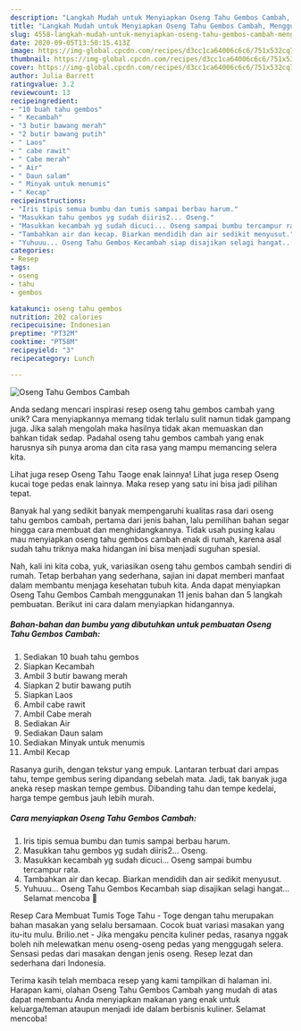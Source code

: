```yaml
---
description: "Langkah Mudah untuk Menyiapkan Oseng Tahu Gembos Cambah, Menggugah Selera"
title: "Langkah Mudah untuk Menyiapkan Oseng Tahu Gembos Cambah, Menggugah Selera"
slug: 4558-langkah-mudah-untuk-menyiapkan-oseng-tahu-gembos-cambah-menggugah-selera
date: 2020-09-05T13:50:15.413Z
image: https://img-global.cpcdn.com/recipes/d3cc1ca64006c6c6/751x532cq70/oseng-tahu-gembos-cambah-foto-resep-utama.jpg
thumbnail: https://img-global.cpcdn.com/recipes/d3cc1ca64006c6c6/751x532cq70/oseng-tahu-gembos-cambah-foto-resep-utama.jpg
cover: https://img-global.cpcdn.com/recipes/d3cc1ca64006c6c6/751x532cq70/oseng-tahu-gembos-cambah-foto-resep-utama.jpg
author: Julia Barrett
ratingvalue: 3.2
reviewcount: 13
recipeingredient:
- "10 buah tahu gembos"
- " Kecambah"
- "3 butir bawang merah"
- "2 butir bawang putih"
- " Laos"
- " cabe rawit"
- " Cabe merah"
- " Air"
- " Daun salam"
- " Minyak untuk menumis"
- " Kecap"
recipeinstructions:
- "Iris tipis semua bumbu dan tumis sampai berbau harum."
- "Masukkan tahu gembos yg sudah diiris2... Oseng."
- "Masukkan kecambah yg sudah dicuci... Oseng sampai bumbu tercampur rata."
- "Tambahkan air dan kecap. Biarkan mendidih dan air sedikit menyusut."
- "Yuhuuu... Oseng Tahu Gembos Kecambah siap disajikan selagi hangat... Selamat mencoba 🤗"
categories:
- Resep
tags:
- oseng
- tahu
- gembos

katakunci: oseng tahu gembos 
nutrition: 202 calories
recipecuisine: Indonesian
preptime: "PT32M"
cooktime: "PT58M"
recipeyield: "3"
recipecategory: Lunch

---
```



![Oseng Tahu Gembos Cambah](https://img-global.cpcdn.com/recipes/d3cc1ca64006c6c6/751x532cq70/oseng-tahu-gembos-cambah-foto-resep-utama.jpg)

Anda sedang mencari inspirasi resep oseng tahu gembos cambah yang unik? Cara menyiapkannya memang tidak terlalu sulit namun tidak gampang juga. Jika salah mengolah maka hasilnya tidak akan memuaskan dan bahkan tidak sedap. Padahal oseng tahu gembos cambah yang enak harusnya sih punya aroma dan cita rasa yang mampu memancing selera kita.

Lihat juga resep Oseng Tahu Taoge enak lainnya! Lihat juga resep Oseng kucai toge pedas enak lainnya. Maka resep yang satu ini bisa jadi pilihan tepat.

Banyak hal yang sedikit banyak mempengaruhi kualitas rasa dari oseng tahu gembos cambah, pertama dari jenis bahan, lalu pemilihan bahan segar hingga cara membuat dan menghidangkannya. Tidak usah pusing kalau mau menyiapkan oseng tahu gembos cambah enak di rumah, karena asal sudah tahu triknya maka hidangan ini bisa menjadi suguhan spesial.


Nah, kali ini kita coba, yuk, variasikan oseng tahu gembos cambah sendiri di rumah. Tetap berbahan yang sederhana, sajian ini dapat memberi manfaat dalam membantu menjaga kesehatan tubuh kita. Anda dapat menyiapkan Oseng Tahu Gembos Cambah menggunakan 11 jenis bahan dan 5 langkah pembuatan. Berikut ini cara dalam menyiapkan hidangannya.

<!--inarticleads1-->

##### Bahan-bahan dan bumbu yang dibutuhkan untuk pembuatan Oseng Tahu Gembos Cambah:

1. Sediakan 10 buah tahu gembos
1. Siapkan  Kecambah
1. Ambil 3 butir bawang merah
1. Siapkan 2 butir bawang putih
1. Siapkan  Laos
1. Ambil  cabe rawit
1. Ambil  Cabe merah
1. Sediakan  Air
1. Sediakan  Daun salam
1. Sediakan  Minyak untuk menumis
1. Ambil  Kecap


Rasanya gurih, dengan tekstur yang empuk. Lantaran terbuat dari ampas tahu, tempe gembus sering dipandang sebelah mata. Jadi, tak banyak juga aneka resep maskan tempe gembus. Dibanding tahu dan tempe kedelai, harga tempe gembus jauh lebih murah. 

<!--inarticleads2-->

##### Cara menyiapkan Oseng Tahu Gembos Cambah:

1. Iris tipis semua bumbu dan tumis sampai berbau harum.
1. Masukkan tahu gembos yg sudah diiris2... Oseng.
1. Masukkan kecambah yg sudah dicuci... Oseng sampai bumbu tercampur rata.
1. Tambahkan air dan kecap. Biarkan mendidih dan air sedikit menyusut.
1. Yuhuuu... Oseng Tahu Gembos Kecambah siap disajikan selagi hangat... Selamat mencoba 🤗


Resep Cara Membuat Tumis Toge Tahu - Toge dengan tahu merupakan bahan masakan yang selalu bersamaan. Cocok buat variasi masakan yang itu-itu mulu. Brilio.net - Jika mengaku pencita kuliner pedas, rasanya nggak boleh nih melewatkan menu oseng-oseng pedas yang menggugah selera. Sensasi pedas dari masakan dengan jenis oseng. Resep lezat dan sederhana dari Indonesia. 

Terima kasih telah membaca resep yang kami tampilkan di halaman ini. Harapan kami, olahan Oseng Tahu Gembos Cambah yang mudah di atas dapat membantu Anda menyiapkan makanan yang enak untuk keluarga/teman ataupun menjadi ide dalam berbisnis kuliner. Selamat mencoba!
